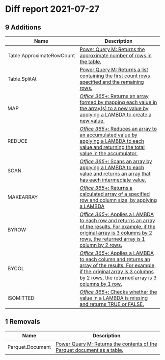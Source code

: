 # Diff report 2021-07-27

## 9 Additions

| Name                      | Description                                                                                                                                                                                                                                                                                                        |
| ------------------------- | ------------------------------------------------------------------------------------------------------------------------------------------------------------------------------------------------------------------------------------------------------------------------------------------------------------------ |
| Table.ApproximateRowCount | [Power Query M: Returns the approximate number of rows in the table.](https://docs.microsoft.com/en-us/powerquery-m/table-approximaterowcount)                                                                                                                                                                     |
| Table.SplitAt             | [Power Query M: Returns a list containing the first count rows specified and the remaining rows.](https://docs.microsoft.com/en-us/powerquery-m/table-splitat)                                                                                                                                                     |
| MAP                       | [*Office 365*+: Returns an array formed by mapping each value in the array(s) to a new value by applying a LAMBDA to create a new value.](https://support.microsoft.com/en-gb/office/map-function-48006093-f97c-47c1-bfcc-749263bb1f01?ui=en-US&rs=en-GB&ad=GB)                                                    |
| REDUCE                    | [*Office 365*+: Reduces an array to an accumulated value by applying a LAMBDA to each value and returning the total value in the accumulator.](https://support.microsoft.com/en-gb/office/reduce-function-42e39910-b345-45f3-84b8-0642b568b7cb?ui=en-US&rs=en-GB&ad=GB)                                            |
| SCAN                      | [*Office 365*+: Scans an array by applying a LAMBDA  to each value and returns an array that has each intermediate value.](https://support.microsoft.com/en-gb/office/scan-function-d58dfd11-9969-4439-b2dc-e7062724de29?ui=en-US&rs=en-GB&ad=GB)                                                                  |
| MAKEARRAY                 | [*Office 365*+: Returns a calculated array of a specified row and column size, by applying a  LAMBDA](https://support.microsoft.com/en-gb/office/makearray-function-b80da5ad-b338-4149-a523-5b221da09097?ui=en-US&rs=en-GB&ad=GB)                                                                                  |
| BYROW                     | [*Office 365*+: Applies a LAMBDA to each row and returns an array of the results. For example, if the original array is 3 columns by 2 rows, the returned array is 1 column by 2 rows.  ](https://support.microsoft.com/en-gb/office/byrow-function-2e04c677-78c8-4e6b-8c10-a4602f2602bb?ui=en-US&rs=en-GB&ad=GB)  |
| BYCOL                     | [*Office 365*+: Applies a LAMBDA to each column and returns an array of the results. For example, if the original array is 3 columns by 2 rows, the returned array is 3 columns by 1 row.](https://support.microsoft.com/en-gb/office/bycol-function-58463999-7de5-49ce-8f38-b7f7a2192bfb?ui=en-US&rs=en-GB&ad=GB) |
| ISOMITTED                 | [*Office 365*+: Checks whether the value in a LAMBDA is missing and returns TRUE or FALSE.](https://support.microsoft.com/en-gb/office/isomitted-function-831d6fbc-0f07-40c4-9c5b-9c73fd1d60c1?ui=en-US&rs=en-GB&ad=GB)                                                                                            |

## 1 Removals

| Name             | Description                                                                                                                               |
| ---------------- | ----------------------------------------------------------------------------------------------------------------------------------------- |
| Parquet.Document | [Power Query M: Returns the contents of the Parquet document as a table.](https://docs.microsoft.com/en-us/powerquery-m/parquet-document) |